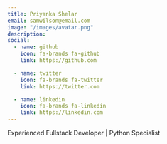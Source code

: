 ```yaml
---
title: Priyanka Shelar
email: samwilson@email.com
image: "/images/avatar.png"
description: 
social:
  - name: github
    icon: fa-brands fa-github
    link: https://github.com

  - name: twitter
    icon: fa-brands fa-twitter
    link: https://twitter.com

  - name: linkedin
    icon: fa-brands fa-linkedin
    link: https://linkedin.com
---
```


Experienced Fullstack Developer | Python Specialist
